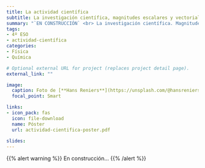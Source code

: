 ```yaml
---
title: La actividad científica
subtitle: La investigación científica, magnitudes escalares y vectoriales, análisis dimensional, errores en la medida y  expresión de resultados
summary: "`EN CONSTRUCCIÓN` <br> La investigación científica. Magnitudes escalares y vectoriales. Análisis dimensional. Errores en la medida. Expresión de resultados. <span class="markup-quote">highlighted quote</span>"
tags:
- 4º ESO
- actividad-científica
categories:
- Física
- Química

# Optional external URL for project (replaces project detail page).
external_link: ""

image:
  caption: Foto de [**Hans Reniers**](https://unsplash.com/@hansreniers) en [Unsplash](https://unsplash.com)
  focal_point: Smart

links:
- icon_pack: fas
  icon: file-download
  name: Póster
  url: actividad-cientifica-poster.pdf
  
slides: 
---
```


{{% alert warning %}}
En construcción...
{{% /alert %}}
